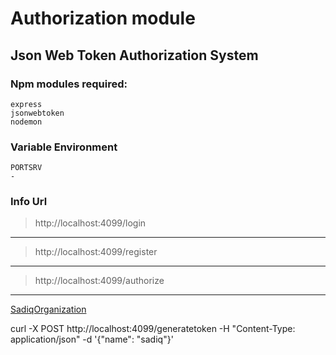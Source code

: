 # Authorization module
## Json Web Token Authorization System 

### Npm modules required:
    express
    jsonwebtoken
    nodemon

### Variable Environment
    PORTSRV
    -

### Info Url 
>http://localhost:4099/login 
___
>http://localhost:4099/register
___
>http://localhost:4099/authorize
___
[SadiqOrganization]()



curl -X POST http://localhost:4099/generatetoken -H "Content-Type: application/json" -d '{"name": "sadiq"}'



